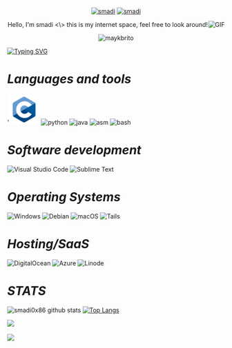 #                                                                    

<p align="center">
<a href="https://linkedin.com/in/saud-smadi" target="blank"><img align="center" src="https://cdn.jsdelivr.net/npm/simple-icons@3.0.1/icons/linkedin.svg" alt="smadi" height="25" width="25" /></a>
<a href="https://t.me/rootsmadi" target="blank"><img align="center" src="https://cdn.jsdelivr.net/npm/simple-icons@3.0.1/icons/telegram.svg" alt="smadi" height="25" width="25" /></a>
</p>

<img align="right" alt="GIF" src="https://64.media.tumblr.com/79960e58222cf6a415a84274fa31d2c2/tumblr_n0t8vmOuoT1r8oyaho1_500.gif"/>
<p align="center">Hello, I'm smadi <\> this is my internet space, feel free to look around!</p>
<p align="center"> <img src="https://komarev.com/ghpvc/?username=smadi0x01" alt="maykbrito" /></p>
<a href="https://git.io/typing-svg"><img src="https://readme-typing-svg.demolab.com/?font=Fira+Code&pause=1000&color=fffafa&left=true&width=435&lines=%24~+whoami;smadi0x01;%24~++exit;Enjoy+The+Movement!" alt="Typing SVG" /></a>


#                                                                    *Languages and tools*

'<img src="https://raw.githubusercontent.com/github/explore/f3e22f0dca2be955676bc70d6214b95b13354ee8/topics/c/c.png" alt="C language" height="70" width="70" />
<img src="https://www.vectorlogo.zone/logos/python/python-icon.svg" alt="python" width="55" height="55"/>
<img src="https://www.vectorlogo.zone/logos/java/java-icon.svg" alt="java" width="65" height="65"/> 
<img src="https://camo.githubusercontent.com/d692e3b8622529be32fbf598f71901854127ae2a64f653b9440d3e4d578ec3e9/68747470733a2f2f7777772e6e6179756b692e696f2f7265732f706167652d69636f6e2f36342f612d66756e64616d656e74616c2d696e74726f64756374696f6e2d746f2d7838362d617373656d626c792d70726f6772616d6d696e672e706e67" alt="asm" width="58" height="58"/>
<img src="https://camo.githubusercontent.com/017232b055b969e3eb614662e9ef3f26d493002dbbe8cbf21914dec23cb12379/687474703a2f2f6a6f6e2e646568646172692e6f72672f696d616765732f6c6f676f732f626173682e706e67" alt="bash" width="85" height="85"/>


# *Software development*

![Visual Studio Code](https://img.shields.io/badge/-Visual_Studio_Code-007ACC?style=for-the-badge&logo=visual-studio-code&logoColor=fff)
![Sublime Text](https://img.shields.io/badge/-Sublime-e69138?style=for-the-badge&logo=sublime-text&logoColor=fff)


# *Operating Systems*

![Windows](https://img.shields.io/badge/Windows-0078D6?style=for-the-badge&logo=windows&logoColor=white)
![Debian](https://img.shields.io/badge/Debian-DC143C?style=for-the-badge&logo=debian&logoColor=white)
![macOS](https://img.shields.io/badge/mac%20os-000000?style=for-the-badge&logo=macos&logoColor=F0F0F0)
![Tails](https://img.shields.io/badge/Tails%20-56347C?&style=for-the-badge&logo=tails&logoColor=white)


# *Hosting/SaaS*

![DigitalOcean](https://img.shields.io/badge/DigitalOcean-%230167ff.svg?style=for-the-badge&logo=digitalOcean&logoColor=white)
![Azure](https://img.shields.io/badge/azure-%230072C6.svg?style=for-the-badge&logo=microsoftazure&logoColor=white)
![Linode](https://img.shields.io/badge/linode-00A95C?style=for-the-badge&logo=linode&logoColor=white)


#                                                                     *STATS*

![smadi0x86 github stats](https://github-readme-stats.vercel.app/api?username=smadi0x86&show_icons=true&title_color=ffc857&icon_color=8ac926&text_color=daf7dc&bg_color=000000&hide=issues&count_private=true&include_all_commits=true)
[![Top Langs](https://github-readme-stats.vercel.app/api/top-langs/?username=smadi0x86&layout=compact&text_color=daf7dc&bg_color=000000)](https://github.com/smadi0x086/github-readme-stats)

<p align="left">
<img src="https://github.com/sh1nine96/sh1nine96/blob/output/github-contribution-grid-snake.svg">
</p>

<p align="left">
  <img src="https://capsule-render.vercel.app/api?type=waving&color=gradient&height=80&section=footer"/>
</p>
